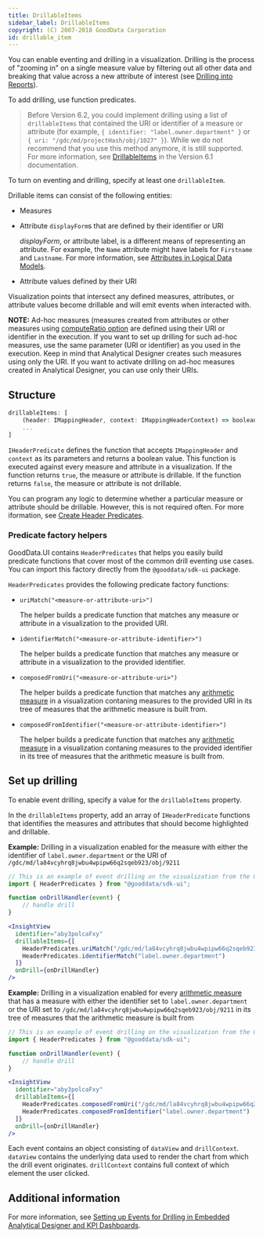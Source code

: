 ```yaml
---
title: DrillableItems
sidebar_label: DrillableItems
copyright: (C) 2007-2018 GoodData Corporation
id: drillable_item
---
```


You can enable eventing and drilling in a visualization. Drilling is the process of "zooming in" on a single measure value by filtering out all other data and breaking that value across a new attribute of interest (see [Drilling into Reports](https://help.gooddata.com/display/doc/Drilling+into+Reports)).

To add drilling, use function predicates.

> Before Version 6.2, you could implement drilling using a list of `drillableItems` that contained the URI or identifier of a measure or attribute (for example, `{ identifier: "label.owner.department" }`  or `{ uri: "/gdc/md/projectHash/obj/1027" }`). While we do not recommend that you use this method anymore, it is still supported. For more information, see [DrillableItems](https://sdk.gooddata.com/gooddata-ui/docs/6.1.0/drillable_item.html) in the Version 6.1 documentation.

To turn on eventing and drilling, specify at least one `drillableItem`.

Drillable items can consist of the following entities:
* Measures
* Attribute `displayForm`s that are defined by their identifier or URI

    *displayForm*, or attribute label, is a different means of representing an attribute. For example, the `Name` attribute might have labels for `Firstname` and `Lastname`. For more information, see [Attributes in Logical Data Models](https://help.gooddata.com/display/doc/Attributes+in+Logical+Data+Models).
* Attribute values defined by their URI

Visualization points that intersect any defined measures, attributes, or attribute values become drillable and will emit events when interacted with.

**NOTE:** Ad-hoc measures (measures created from attributes or other measures using
[computeRatio option](https://sdk.gooddata.com/gooddata-ui/docs/afm.html#show-a-measure-as-a-percentage) are defined
using their URI or identifier in the execution. If you want to set up drilling for such ad-hoc measures, use the same parameter (URI or identifier) as you used in the execution.
Keep in mind that Analytical Designer creates such measures using only the URI. If you want to activate drilling on ad-hoc measures created in Analytical Designer, you can use only their URIs.

## Structure

```javascript
drillableItems: [
    (header: IMappingHeader, context: IMappingHeaderContext) => boolean, // Type: IHeaderPredicate
    ...
]
```

`IHeaderPredicate` defines the function that accepts `IMappingHeader` and `context` as its parameters and returns
a boolean value. This function is executed against every measure and attribute in a visualization. If the function
returns `true`, the measure or attribute is drillable. If the function returns `false`, the measure or attribute is
not drillable.

You can program any logic to determine whether a particular measure or attribute should be drillable. However, this is not required often. For more iformation, see [Create Header Predicates](ht_create_predicates.md).

### Predicate factory helpers

GoodData.UI contains `HeaderPredicates` that helps you easily build predicate functions that cover most of the
common drill eventing use cases. You can import this factory directly from the `@gooddata/sdk-ui` package.

`HeaderPredicates` provides the following predicate factory functions:

* `uriMatch("<measure-or-attribute-uri>")`

    The helper builds a predicate function that matches any measure or attribute in a visualization to the provided URI.
* `identifierMatch("<measure-or-attribute-identifier>")`

    The helper builds a predicate function that matches any measure or attribute in a visualization to the provided identifier.
* `composedFromUri("<measure-or-attribute-uri>")`

    The helper builds a predicate function that matches any [arithmetic measure](20_misc__arithmetic_measure.md) in a visualization contaning measures to the provided URI in its tree of measures that the arithmetic measure is built from.
* `composedFromIdentifier("<measure-or-attribute-identifier>")`

    The helper builds a predicate function that matches any [arithmetic measure](20_misc__arithmetic_measure.md) in a visualization contaning measures to the provided identifier in its tree of measures that the arithmetic measure is built from.

## Set up drilling

To enable event drilling, specify a value for the `drillableItems` property.

In the `drillableItems` property, add an array of `IHeaderPredicate` functions that identifies the measures and
attributes that should become highlighted and drillable.

**Example:** Drilling in a visualization enabled for the measure with either the identifier of `label.owner.department`
or the URI of `/gdc/md/la84vcyhrq8jwbu4wpipw66q2sqeb923/obj/9211`

```jsx
// This is an example of event drilling on the visualization from the GoodSales demo project.
import { HeaderPredicates } from "@gooddata/sdk-ui";

function onDrillHandler(event) {
    // handle drill
}

<InsightView
  identifier="aby3polcaFxy"
  drillableItems={[
    HeaderPredicates.uriMatch("/gdc/md/la84vcyhrq8jwbu4wpipw66q2sqeb923/obj/9211"),
    HeaderPredicates.identifierMatch("label.owner.department")
  ]}
  onDrill={onDrillHandler}
/>
```

**Example:** Drilling in a visualization enabled for every [arithmetic measure](20_misc__arithmetic_measure.md) that
has a measure with either the identifier set to `label.owner.department` or the URI set
to `/gdc/md/la84vcyhrq8jwbu4wpipw66q2sqeb923/obj/9211` in its tree of measures that the arithmetic measure
is built from

```jsx
// This is an example of event drilling on the visualization from the GoodSales demo project.
import { HeaderPredicates } from "@gooddata/sdk-ui";

function onDrillHandler(event) {
    // handle drill
}

<InsightView
  identifier="aby3polcaFxy"
  drillableItems={[
    HeaderPredicates.composedFromUri("/gdc/md/la84vcyhrq8jwbu4wpipw66q2sqeb923/obj/9211"),
    HeaderPredicates.composedFromIdentifier("label.owner.department")
  ]}
  onDrill={onDrillHandler}
/>
```

Each event contains an object consisting of `dataView` and `drillContext`. `dataView` contains the underlying data used
to render the chart from which the drill event originates. `drillContext` contains full context of which element the
user clicked.

## Additional information

For more information, see [Setting up Events for Drilling in Embedded Analytical Designer and KPI Dashboards](https://help.gooddata.com/display/doc/Setting+up+Events+for+Drilling+in+Embedded+Analytical+Designer+and+KPI+Dashboards).
